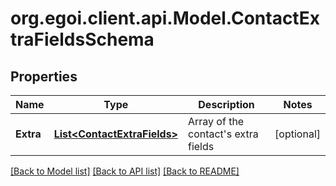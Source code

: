 # org.egoi.client.api.Model.ContactExtraFieldsSchema
## Properties

Name | Type | Description | Notes
------------ | ------------- | ------------- | -------------
**Extra** | [**List&lt;ContactExtraFields&gt;**](ContactExtraFields.md) | Array of the contact&#39;s extra fields | [optional] 

[[Back to Model list]](../README.md#documentation-for-models) [[Back to API list]](../README.md#documentation-for-api-endpoints) [[Back to README]](../README.md)

